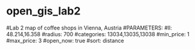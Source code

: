 # open_gis_lab2

#Lab 2 map of coffee shops in Vienna, Austria
#PARAMETERS:
  #ll: 48.214,16.358
  #radius: 700
  #categories: 13034,13035,13038
  #min_price: 1
  #max_price: 3
  #open_now: true
  #sort: distance
